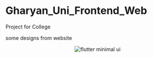 # Gharyan_Uni_Frontend_Web
Project for College

some designs from website

<p align="center">
  <img src="flutter_universe.png" alt="flutter minimal ui" title="Screenshot">
</p>

